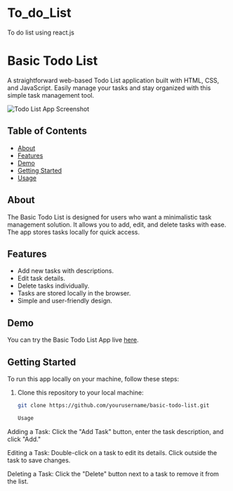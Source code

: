 # To_do_List
To do list using react.js

# Basic Todo List

A straightforward web-based Todo List application built with HTML, CSS, and JavaScript. Easily manage your tasks and stay organized with this simple task management tool.

![Todo List App Screenshot](screenshots/todo-list.png)

## Table of Contents

- [About](#about)
- [Features](#features)
- [Demo](#demo)
- [Getting Started](#getting-started)
- [Usage](#usage)

## About

The Basic Todo List is designed for users who want a minimalistic task management solution. It allows you to add, edit, and delete tasks with ease. The app stores tasks locally for quick access.

## Features

- Add new tasks with descriptions.
- Edit task details.
- Delete tasks individually.
- Tasks are stored locally in the browser.
- Simple and user-friendly design.

## Demo

You can try the Basic Todo List App live [here](https://your-app-url.com).

## Getting Started

To run this app locally on your machine, follow these steps:

1. Clone this repository to your local machine:
   ```bash
   git clone https://github.com/yourusername/basic-todo-list.git

   Usage
Adding a Task: Click the "Add Task" button, enter the task description, and click "Add."

Editing a Task: Double-click on a task to edit its details. Click outside the task to save changes.

Deleting a Task: Click the "Delete" button next to a task to remove it from the list.
